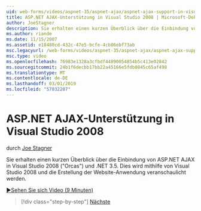 ```yaml
---
uid: web-forms/videos/aspnet-35/aspnet-ajax/aspnet-ajax-support-in-visual-studio-2008
title: ASP.NET AJAX-Unterstützung in Visual Studio 2008 | Microsoft-Dokumentation
author: JoeStagner
description: Sie erhalten einen kurzen Überblick über die Einbindung von ASP.NET AJAX in Visual Studio 2008 ("Orcas") und .NET 3.5. Dadurch wird nachgewiesen werden, mithilfe von Visual Studio...
ms.author: riande
ms.date: 11/15/2007
ms.assetid: e18480cd-432c-47e5-bcfe-4cb86ebf73ab
msc.legacyurl: /web-forms/videos/aspnet-35/aspnet-ajax/aspnet-ajax-support-in-visual-studio-2008
msc.type: video
ms.openlocfilehash: 76983e1328a3cfbdf44890054854b5c413e02842
ms.sourcegitcommit: 24b1f6decbb17bb22a45166e5fdb0845c65af498
ms.translationtype: MT
ms.contentlocale: de-DE
ms.lasthandoff: 03/01/2019
ms.locfileid: "57032207"
---
```

<a name="aspnet-ajax-support-in-visual-studio-2008"></a>ASP.NET AJAX-Unterstützung in Visual Studio 2008
====================
durch [Joe Stagner](https://github.com/JoeStagner)

Sie erhalten einen kurzen Überblick über die Einbindung von ASP.NET AJAX in Visual Studio 2008 ("Orcas") und .NET 3.5. Dies wird mithilfe von Visual Studio 2008 und die Erstellung der Website-Anwendung veranschaulicht werden.

[&#9654;Sehen Sie sich Video (9 Minuten)](https://channel9.msdn.com/Blogs/ASP-NET-Site-Videos/aspnet-ajax-support-in-visual-studio-2008)

> [!div class="step-by-step"]
> [Nächste](adding-ajax-functionality-to-an-existing-aspnet-page.md)
